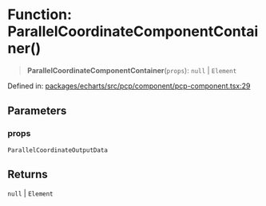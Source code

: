 # Function: ParallelCoordinateComponentContainer()

> **ParallelCoordinateComponentContainer**(`props`): `null` \| `Element`

Defined in: [packages/echarts/src/pcp/component/pcp-component.tsx:29](https://github.com/GeoDaCenter/openassistant/blob/0c688d870b87d67f5ae44bc9413af48292a3320a/packages/echarts/src/pcp/component/pcp-component.tsx#L29)

## Parameters

### props

`ParallelCoordinateOutputData`

## Returns

`null` \| `Element`
